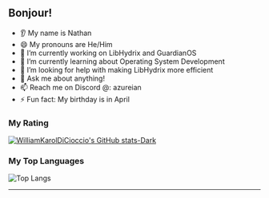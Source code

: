 ## Bonjour!

- 👂 My name is Nathan
- 😄 My pronouns are He/Him
- 🔭 I’m currently working on LibHydrix and GuardianOS
- 🌱 I’m currently learning about Operating System Development
- 🤔 I’m looking for help with making LibHydrix more efficient
- 💬 Ask me about anything!
- 📫 Reach me on Discord @: azureian
- ⚡ Fun fact: My birthday is in April

### My Rating


[![WilliamKarolDiCioccio's GitHub stats-Dark](https://github-readme-stats.vercel.app/api?username=AzureianGH&show_icons=true&theme=synthwave)](https://github.com/AzureianGH)

### My Top Languages

![Top Langs](https://github-readme-stats.vercel.app/api/top-langs/?username=AzureianGH&theme=synthwave)

---
